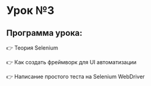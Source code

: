 # Урок №3
## Программа урока:
👉 Теория Selenium

👉 Как создать фреймворк для UI автоматизации

👉 Написание простого теста на Selenium WebDriver